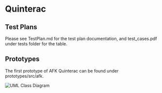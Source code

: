 # Quinterac

## Test Plans
Please see TestPlan.md for the test plan documentation, and test_cases.pdf under tests folder for the table.

## Prototypes
The first prototype of AFK Quinterac can be found under prototypes/src/afk.

![UML Class Diagram](prototype/classdiagram.png)
